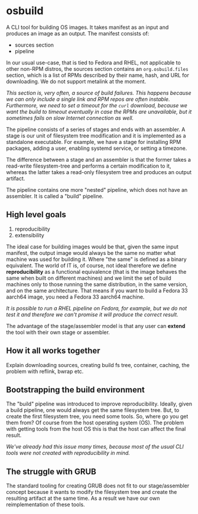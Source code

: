 # osbuild

A CLI tool for building OS images. It takes manifest as an input and produces an image as an output. The manifest consists of:

- sources section
- pipeline

In our usual use-case, that is tied to Fedora and RHEL, not applicable to other non-RPM distros, the sources section contains an `org.osbuild.files` section, which is a list of RPMs described by their name, hash, and URL for downloading. We do not support metalink at the moment.

*This section is, very often, a source of build failures. This happens because we can only include a single link and RPM repos are often instable. Furthermore, we need to set a timeout for the `curl` download, because we want the build to timeout eventually in case the RPMs are unavailable, but it sometimes fails on slow Internet connection as well.*

The pipeline consists of a series of stages and ends with an assembler. A stage is our unit of filesystem tree modification and it is implemented as a standalone executable. For example, we have a stage for installing RPM packages, adding a user, enabling systemd service, or setting a timezone.

The difference between a stage and an assembler is that the former takes a read-write filesystem-tree and performs a certain modification to it, whereas the latter takes a read-only filesystem tree and produces an output artifact.

The pipeline contains one more "nested" pipeline, which does not have an assembler. It is called a "build" pipeline.

## High level goals

1. reproducibility
2. extensibility

The ideal case for building images would be that, given the same input manifest, the output image would always be the same no matter what machine was used for building it. Where "the same" is defined as a binary equivalent. The world of IT is, of course, not ideal therefore we define **reproducibility** as a functional equivalence (that is the image behaves the same when built on different machines) and we limit the set of build machines only to those running the same distribution, in the same version, and on the same architecture. That means if you want to build a Fedora 33 aarch64 image, you need a Fedora 33 aarch64 machine.

*It is possible to run a RHEL pipeline on Fedora, for example, but we do not test it and therefore we can't promise it will produce the correct result.*

The advantage of the stage/assembler model is that any user can **extend** the tool with their own stage or assembler.

## How it all works together

Explain downloading sources, creating build fs tree, container, caching, the problem with reflink, bwrap etc.

## Bootstrapping the build environment

The "build" pipeline was introduced to improve reproducibility. Ideally, given a build pipeline, one would always get the same filesystem tree. But, to create the first filesystem tree, you need some tools. So, where go you get them from? Of course from the host operating system (OS). The problem with getting tools from the host OS this is that the host can affect the final result.

*We've already had this issue many times, because most of the usual CLI tools were not created with reproducibility in mind.*

## The struggle with GRUB

The standard tooling for creating GRUB does not fit to our stage/assembler concept because it wants to modify the filesystem tree and create the resulting artifact at the same time. As a result we have our own reimplementation of these tools.
